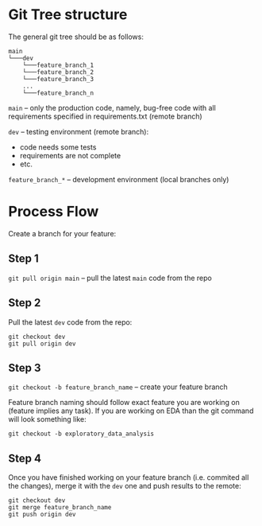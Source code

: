 # Git Tree structure

The general git tree should be as follows:
```
main
└───dev
    └───feature_branch_1
    └───feature_branch_2
    └───feature_branch_3
    ...
    └───feature_branch_n
```

`main` – only the production code, namely, bug-free code with all requirements specified in requirements.txt (remote branch)

`dev` – testing environment (remote branch):
- code needs some tests
- requirements are not complete
- etc.

`feature_branch_*` – development environment (local branches only)

# Process Flow

Create a branch for your feature:

## Step 1

`git pull origin main` – pull the latest `main` code from the repo

## Step 2

Pull the latest `dev` code from the repo:

```
git checkout dev
git pull origin dev
```

## Step 3

`git checkout -b feature_branch_name` – create your feature branch

Feature branch naming should follow exact feature you are working on (feature implies any task). If you are working on EDA than the git command will look something like:

`git checkout -b exploratory_data_analysis`

## Step 4

Once you have finished working on your feature branch (i.e. commited all the changes), merge it with the `dev` one and push results to the remote:

```
git checkout dev
git merge feature_branch_name
git push origin dev
```
